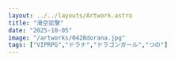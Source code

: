 ```yaml
---
layout: ../../layouts/Artwork.astro
title: "滑空突撃"
date: "2025-10-05"
image: "/artworks/0428dorana.jpg"
tags: ["VIPRPG","ドラナ","ドラゴンガール","つの"]
---
```



